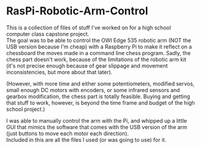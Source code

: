 # RasPi-Robotic-Arm-Control

This is a collection of files of stuff I've worked on for a high school computer class capstone project.  
The goal was to be able to control the OWI Edge 535 robotic arm (NOT the USB version because I'm cheap) with a Raspberry Pi to make it reflect on a chessboard the moves made in a command line chess program.
Sadly, the chess part doesn't work, because of the limitations of the robotic arm kit (it's not precise enough because of gear slippage and movement inconsistencies, but more about that later).  

(However, with more time and either some potentiometers, modified servos, small enough DC motors with encoders, or some infrared sensors and gearbox modification, the chess part is totally feasible.  Buying and getting that stuff to work, however, is beyond the time frame and budget of the high school project.)

I was able to manually control the arm with the Pi, and whipped up a little GUI that mimics the software that comes with the USB version of the arm (just buttons to move each motor each direction).  
Included in this are all the files I used (or was going to use) for it.


